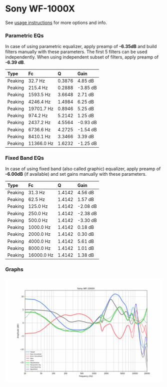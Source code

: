# Sony WF-1000X
See [usage instructions](https://github.com/jaakkopasanen/AutoEq#usage) for more options and info.

### Parametric EQs
In case of using parametric equalizer, apply preamp of **-6.35dB** and build filters manually
with these parameters. The first 5 filters can be used independently.
When using independent subset of filters, apply preamp of **-6.39 dB**.

| Type    | Fc         |      Q | Gain     |
|:--------|:-----------|:-------|:---------|
| Peaking | 32.7 Hz    | 0.3876 | 4.85 dB  |
| Peaking | 215.4 Hz   | 0.2888 | -3.85 dB |
| Peaking | 1593.5 Hz  | 3.6648 | 2.71 dB  |
| Peaking | 4246.4 Hz  | 1.4984 | 6.25 dB  |
| Peaking | 19701.7 Hz | 0.8946 | 5.25 dB  |
| Peaking | 974.2 Hz   | 5.2142 | 1.25 dB  |
| Peaking | 2437.2 Hz  | 4.5564 | -0.93 dB |
| Peaking | 6736.6 Hz  | 4.2725 | -1.54 dB |
| Peaking | 8410.1 Hz  | 3.3466 | 3.39 dB  |
| Peaking | 11366.0 Hz | 1.6232 | -1.25 dB |

### Fixed Band EQs
In case of using fixed band (also called graphic) equalizer, apply preamp of **-6.00dB**
(if available) and set gains manually with these parameters.

| Type    | Fc         |      Q | Gain     |
|:--------|:-----------|:-------|:---------|
| Peaking | 31.3 Hz    | 1.4142 | 4.56 dB  |
| Peaking | 62.5 Hz    | 1.4142 | 1.57 dB  |
| Peaking | 125.0 Hz   | 1.4142 | -2.08 dB |
| Peaking | 250.0 Hz   | 1.4142 | -2.38 dB |
| Peaking | 500.0 Hz   | 1.4142 | -3.30 dB |
| Peaking | 1000.0 Hz  | 1.4142 | 0.18 dB  |
| Peaking | 2000.0 Hz  | 1.4142 | 0.30 dB  |
| Peaking | 4000.0 Hz  | 1.4142 | 5.61 dB  |
| Peaking | 8000.0 Hz  | 1.4142 | 1.01 dB  |
| Peaking | 16000.0 Hz | 1.4142 | 1.38 dB  |

### Graphs
![](./Sony%20WF-1000X.png)